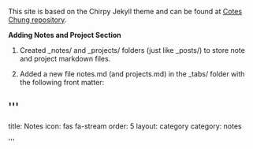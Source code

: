 This site is based on the Chirpy Jekyll theme and can be found at [Cotes Chung repository](https://github.com/cotes2020/jekyll-theme-chirpy.git).

**Adding Notes and Project Section**
1. Created _notes/ and _projects/ folders (just like _posts/) to store note and project markdown files.

2. Added a new file notes.md (and projects.md) in the _tabs/ folder with the following front matter:

'''
--- 
title: Notes
icon: fas fa-stream
order: 5
layout: category
category: notes

'''


